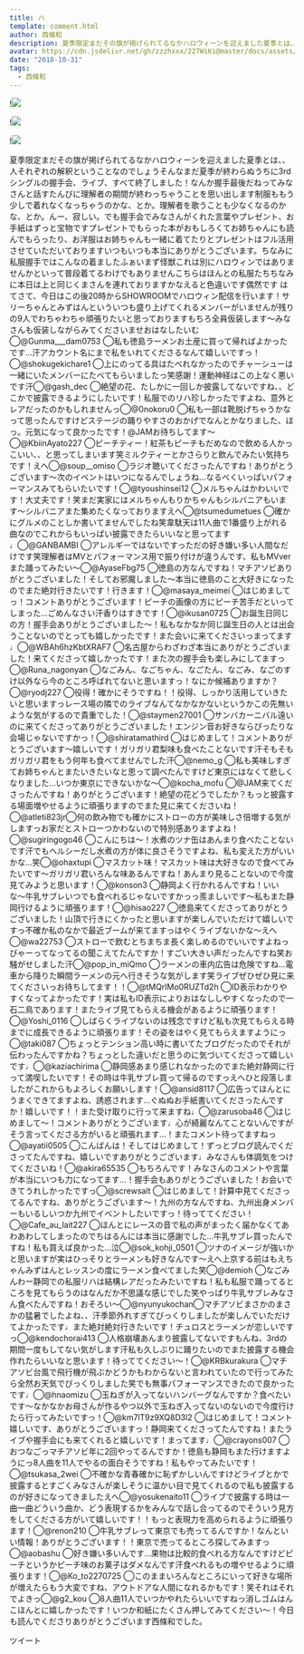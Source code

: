 ```yaml
---
title: ハ
template: comment.html
author: 西條和
description: 夏季限定まだその旗が掲げられてるなかハロウィーンを迎えました夏季とは、、人それぞれの解釈ということなのでしょうそんなまだ夏季が終わらぬうちに3rdシングルの握手会、ライブ、すべて終了しました！なんか握...
avatar: https://cdn.jsdelivr.net/gh/zzzhxxx/227WiKi@master/docs/assets/photo/avatar/nagomi.jpg
date: "2018-10-31"
tags:
  - 西條和
---
```


!![](https://cdn.jsdelivr.net/gh/227WiKi/227WiKi-image@master/blog-image/nagomi-2018-10-31_1.jpg)

!![](https://cdn.jsdelivr.net/gh/227WiKi/227WiKi-image@master/blog-image/nagomi-2018-10-31_2.jpg)

!![](https://cdn.jsdelivr.net/gh/227WiKi/227WiKi-image@master/blog-image/nagomi-2018-10-31_3.jpg)


夏季限定まだその旗が掲げられてるなかハロウィーンを迎えました夏季とは、、人それぞれの解釈ということなのでしょうそんなまだ夏季が終わらぬうちに3rdシングルの握手会、ライブ、すべて終了しました！なんか握手最後だねってみなさんと話すたんびに理解者の期間が終わっちゃうことを思い出します制服ももう少しで着れなくなっちゃうのかな、とか。理解者を歌うことも少なくなるのかな、とか。んー、寂しい。でも握手会でみなさんがくれた言葉やプレゼント、お手紙はずっと宝物ですプレゼントでもらった本がおもしろくてお姉ちゃんにも読んでもらったり、お洋服はお姉ちゃんも一緒に着てたりとプレゼントはフル活用させていただいておりますいつもいつも本当にありがとうございます。ちなみに私服握手ではこんなの着ましたふぁいまず怪獣これは別にハロウィンではありませんかといって普段着てるわけでもありませんこちらはほんとの私服たちちなみに本日は上と同じくまさんを連れておりますかなえると色違いです偶然です はてさて、今日はこの後20時からSHOWROOMでハロウィン配信を行います！サリーちゃんとみずはんといういつも盛り上げてくれるメンバーがいませんが残りの9人でわちゃわちゃ頑張りたいと思っておりますもちろ全員仮装します〜みなさんも仮装しながらみてくださいませおはなしたいむ◯@Gunma___dam0753 ◯私も徳島ラーメンお土産に買って帰ればよかったです…汗アカウント名にまで私をいれてくださるなんて嬉しいですっ！◯@shokugekichare1 ◯上にのってる具はたべれなかったのでチャーシューは一緒にいたメンバーにたべてもらいましたっ笑感謝！運動神経はこの上なく悪いです汗◯@gash_dec ◯絶望の花、たしかに一回しか披露してないですね、、どこかで披露できるようにしたいです！私服でのリハ珍しかったですよね、意外とレアだったのかもしれませんっ◯@0nokoru0 ◯私も一部は靴脱げちゃうかなって思ったんですけどステージの踊りやすさのおかげでなんとかなりました、ほっ。元気になって良かったです！@JAMお待ちしてます〜◯@KbiinAyato227 ◯ピーチティー！紅茶もピーチもだめなので飲める人かっこいい、、と思ってしまいます笑ミルクティーとかさらりと飲んでみたい気持ちです！えへ◯@soup__omiso ◯ラジオ聴いてくださったんですね！ありがとうございます〜次のイベントはいつになるんでしょうね…なるべくいっぱいパフォーマンスみてもらいたいです！◯@tyoushinsei12 ◯メルちゃんはかわいいです！大丈夫です！笑まだ実家にはメルちゃんもりかちゃんもシルバニアもいます〜シルバニアまた集めたくなっておりますえへ◯@tsumedumetues ◯確かにグルメのことしか書いてませんでしたね笑韋駄天は11人曲で1番盛り上がれる曲なのでこれからもいっぱい披露できたらいいなと思ってます♩◯@GANBAMBI ◯アレルギーではないですっただの好き嫌い多い人間なだけです笑理解者はMVとパフォーマンス用で振り付けが違うんです、私もMVverまた踊ってみたい〜◯@AyaseFbg75 ◯徳島の方なんですね！マチアソビありがとうございました！そしてお邪魔しました〜本当に徳島のこと大好きになったのでまた絶対行きたいです！行きます！◯@masaya_meimei ◯はじめましてっ！コメントありがとうございます！ピーチの画像の方にピーチ苦手だといってしまった…ごめんなさい汗香りはすきです！◯@ikusan0725 ◯お誕生日同じの方！握手会ありがとうございました〜！私もなかなか同じ誕生日の人とは出会うことないのでとっても嬉しかったです！また会いに来てくださいっまってます♩◯@WBAh6hzKbtXRAF7 ◯名古屋からわざわざ本当にありがとうございました！来てくださって嬉しかったです！また次の握手会も楽しみにしてますっ◯@Runa_nagonyan ◯なごみん、なごちゃん、なごたん、なごみ、なごのすけ以外なら今のところ呼ばれてないと思いますっ！なにか候補ありますか？◯@ryodj227 ◯役得！確かにそうですね！！役得、しっかり活用していきたいと思いますっレース場の隣でのライブなんてなかなかないというかこの先無いような気がするので貴重でした！◯@staymen27001 ◯サンバカーニバル遠いのに来てくださってありがとうございました！エンジン音お好きならぴったりな会場じゃないですかっ！◯@shiratamathird ◯はじめまして！コメントありがとうございます〜嬉しいです！ガリガリ君梨味も食べたことないです汗そもそもガリガリ君をもう何年も食べてませんでした汗◯@nemo_g ◯私も美味しすぎてお姉ちゃんとまたいきたいなと思って調べたんですけど東京にはなくて悲しくなりました…いつか東京にできないかな〜◯@kocha_mofu ◯@JAM来てくださったんですね！ありがとうございます！絶望の花どうでしたか？もっと披露する場面増やせるように頑張りますのでまた見に来てくださいね！◯@atleti823jr◯何の飲み物でも確かにストローの方が美味しさ倍増する気がしますっお家だとストローつかわないので特別感ありますよね！◯@sugiringogo46 ◯こんにちは〜！水煮のツナ缶はあんまり食べたことないです汗でもヘルシーだし水煮の方が体に良さそうですよね、私も変えた方がいいかな…笑◯@ohaxtupi ◯マスカット味！マスカット味は大好きなので食べてみたいです〜ガリガリ君いろんな味あるんですね！あんまり見ることないので今度見てみようと思います！◯@konson3 ◯静岡よく行かれるんですね！いいな〜牛乳サブレいつでも食べれるじゃないですかっっ羨ましいです〜私もまた静岡行けるように頑張ります！◯@hisao227 ◯徳島来てくださってありがとうございました！山頂で行きにくかったと思いますが楽しんでいただけて嬉しいですっ不確か私のなかで最近ブームが来てますっはやくライブないかな〜えへ◯@wa22753 ◯ストローで飲むとちまちま長く楽しめるのでいいですよねっびゃーってなってるの聞こえてたんですか！すごい大きい声だったんですね笑お騒がせしました汗◯@pop_in_miQmo ◯ラーメンの車内広告は危険ですね…電車から降りた瞬間ラーメンの元へ行きそうな気がします笑ライブぜひぜひ見に来てくださいっお待ちしてます！！◯@tMQrlMo0RUZTd2h ◯ID表示わかりやすくなってよかったです！実は私もID表示によりおはなししやすくなったので一石二鳥であります！またライブ見てもらえる機会があるように頑張ります！◯@Yoshi_0116 ◯しばらくライブないのは残念ですけど私も次見てもらえる時までに成長できるように頑張ります！その姿をはやく見てもらえますようにっ◯@taki087 ◯ちょっとテンション高い時に書いてたブログだったのでそれが伝わったんですかね？ちょっとした違いだと思うのに気づいてくださって嬉しいです♩◯@kaziachirima ◯静岡感あまり感じれなかったのでまた絶対静岡に行って満喫したいです！その時は牛乳サブレ買って帰るのですっえへひと段落しましたがこれからもよろしくお願いします！◯@ansid8117 ◯広告ってほんとにうまくできてますよね、誘惑されます…ぐぬぬお手紙書いてくださったんですか！嬉しいです！！また受け取りに行って来ますね♩◯@zarusoba46 ◯はじめまして〜！コメントありがとうございます♩心が綺麗なんてことないんですがそう言ってくださる方がいると頑張れます…！またコメント待ってますねっ◯@ayatii0505 ◯こんばんは！そしてはじめまして！ずっとブログ読んでくださってたんですね、嬉しいですありがとうございます♩みなさんも体調気をつけてくださいね！◯@akira65535 ◯もちろんです！みなさんのコメントや言葉が本当にいつも力になってます…！握手会もありがとうございました！お会いできてうれしかったですっ◯@screwsalt ◯はじめまして！計算中見てくださってるんですね、ありがとうございます〜！九州の方なんですね、九州出身メンバーもいるしいつか九州でイベントしたいですっ！待っててください！◯@Cafe_au_lait227 ◯ほんとにレースの音で私の声がまったく届かなくてあわあわしてしまったのでちはるんには本当に感謝でした…牛乳サブレ買ったんですね！私も買えば良かった…泣◯@sok_kohji_0501 ◯ツナのイメージが強いかと思いますが実はひっそりとラーメンも好きなんです〜えへ上京する前はもえちゃんみずはんとレッスンの度にラーメン食べてました笑◯@demioh ◯なごみんわー静岡での私服リハは結構レアだったみたいですね！私も私服で踊ってるところを見てもらうのはなんだか不思議な感じでした笑やっぱり牛乳サブレみなさん食べたんですね！おそろい〜◯@nyunyukochan◯マチアソビまさかのまさかの猛暑でしたよね、、汗季節外れすぎてびっくりしましたが楽しんでいただけてよかったです♩また絶対絶対行きたいです！チュロスとラーメンが恋しいですっ◯@kendochorai413 ◯人格崩壊あんまり披露してないですもんね、3rdの期間一度もしてない気がします汗私も久しぶりに踊りたいのでまた披露する機会作れたらいいなと思います！待っててください〜！◯@KRBkurakura ◯マチアソビ台風で飛行機が飛ぶかどうかもわからないと言われていたので行ってみたら全然お天気でびっくりしました笑でも無事パフォーマンスできたので良かったです♩◯@hnaomizu ◯玉ねぎが入ってないハンバーグなんですか？食べたいです〜なかなかお母さんが作るやつ以外で玉ねぎ入ってないのないので今度行けたら行ってみたいですっ！◯@km7lT9z9XQ8D3l2 ◯はじめまして！コメント嬉しいです、ありがとうございますっ！静岡来てくださってたんですね！またライブや握手会にも来てくれると嬉しいです！まってます♩◯@crayons007 ◯おつなごっマチアソビ年に2回やってるんですか！徳島も静岡もまた行けますようにっ8人曲を11人でやるの面白そうですね！私もやってみたいです！◯@tsukasa_2wei ◯不確かな青春確かに恥ずかしいんですけどライブとかで披露するとすごくみなさんが楽しそうに温かい目で見てくれるので私も披露するのが好きになってきましたえへ◯@yosukenaito11 ◯ライブで披露する時は一曲一曲どういう曲か、どう表現するかをみんなで話し合ってるのでそういう見方をしてくださる方がいて嬉しいです！！もっと表現力を高められるように頑張ります！◯@renon210 ◯牛乳サブレって東京でも売ってるんですか！なんといい情報！ありがとうございます！！東京で売ってるところ探してみますっ◯@aobashu ◯好き嫌い多いんです…果物は比較的食べれる方なんですけどピーチというかピーチ味のお菓子はダメなんです汗食べれるもの増やせるように頑張ります！◯@Ko_to2270725 ◯このままいろんなところにいって好きな場所が増えたらもう大変ですね、アウトドアな人間になれるかもです！笑それはそれでよきっ◯@g2_kou ◯8人曲11人でいつかやれたらいいですねっ消しゴムはんこほんとに嬉しかったです！いつか和紙にたくさん押してみてください〜！今日も読んでくださりありがとうございます西條和でした。


ツイート



